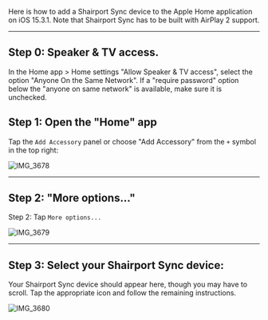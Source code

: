 Here is how to add a Shairport Sync device to the Apple Home application on iOS 15.3.1. Note that Shairport Sync has to be built with AirPlay 2 support.

***

Step 0: Speaker & TV access.
---

In the Home app > Home settings "Allow Speaker & TV access", select the option "Anyone On the Same Network". If a "require password" option below the "anyone on same network" is available, make sure it is unchecked.

Step 1: Open the "Home" app
---

Tap the `Add Accessory` panel or choose "Add Accessory" from the `+` symbol in the top right:

![IMG_3678](https://user-images.githubusercontent.com/4265913/157615721-e42a07e3-f93e-49d0-9233-e7b92a577459.jpg)

***

Step 2: "More options..."
---

Step 2: Tap `More options...`

![IMG_3679](https://user-images.githubusercontent.com/4265913/157616118-79c6d494-ce6e-4666-a6de-53cb40d0e751.jpg)


***

Step 3: Select your Shairport Sync device:
---

Your Shairport Sync device should appear here, though you may have to scroll. Tap the appropriate icon and follow the remaining instructions.

![IMG_3680](https://user-images.githubusercontent.com/4265913/157616475-22ee2eb6-56f4-4368-a1ed-d925f9984f1e.jpg)
